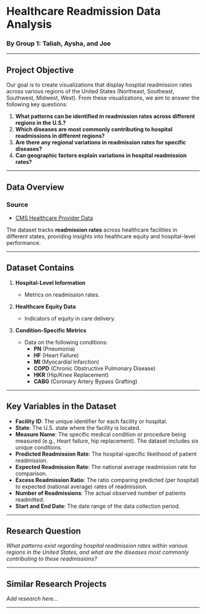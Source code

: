 # Healthcare Readmission Data Analysis  

### By Group 1: Taliah, Aysha, and Joe  

---

## **Project Objective**  
Our goal is to create visualizations that display hospital readmission rates across various regions of the United States (Northeast, Southeast, Southwest, Midwest, West). From these visualizations, we aim to answer the following key questions:  

1. **What patterns can be identified in readmission rates across different regions in the U.S.?**  
2. **Which diseases are most commonly contributing to hospital readmissions in different regions?**  
3. **Are there any regional variations in readmission rates for specific diseases?**  
4. **Can geographic factors explain variations in hospital readmission rates?**  

---

## **Data Overview**  

### **Source**  
- [CMS Healthcare Provider Data](https://data.cms.gov/provider-data/dataset/9n3s-kdb3#data-table)  

The dataset tracks **readmission rates** across healthcare facilities in different states, providing insights into healthcare equity and hospital-level performance.  

---

## **Dataset Contains**  
1. **Hospital-Level Information**  
   - Metrics on readmission rates.  

2. **Healthcare Equity Data**  
   - Indicators of equity in care delivery.  

3. **Condition-Specific Metrics**  
   - Data on the following conditions:  
     - **PN** (Pneumonia)  
     - **HF** (Heart Failure)  
     - **MI** (Myocardial Infarction)  
     - **COPD** (Chronic Obstructive Pulmonary Disease)  
     - **HKR** (Hip/Knee Replacement)  
     - **CABG** (Coronary Artery Bypass Grafting)  

---

## **Key Variables in the Dataset**  
- **Facility ID**: The unique identifier for each facility or hospital.  
- **State**: The U.S. state where the facility is located.  
- **Measure Name**: The specific medical condition or procedure being measured (e.g., Heart failure, hip replacement). The dataset includes six unique conditions.  
- **Predicted Readmission Rate**: The hospital-specific likelihood of patient readmission.  
- **Expected Readmission Rate**: The national average readmission rate for comparison.  
- **Excess Readmission Ratio**: The ratio comparing predicted (per hospital) to expected (national average) rates of readmission.  
- **Number of Readmissions**: The actual observed number of patients readmitted.  
- **Start and End Date**: The date range of the data collection period.  

---

## **Research Question**

*What patterns exist regarding hospital readmission rates within various regions in the United States, and what are the diseases most commonly contributing to these readmissions?*

---

## **Similar Research Projects**
*Add research here...*

--- 

## 
<script src="https://gist.github.com/zwt4pb/f0317ee8aa1e55337c9a82f959238da3.js"></script>
